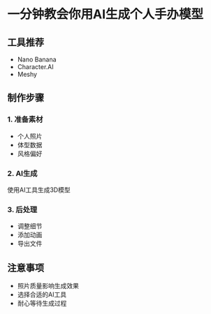 # 一分钟教会你用AI生成个人手办模型

## 工具推荐
- Nano Banana
- Character.AI
- Meshy

## 制作步骤

### 1. 准备素材
- 个人照片
- 体型数据
- 风格偏好

### 2. AI生成
使用AI工具生成3D模型

### 3. 后处理
- 调整细节
- 添加动画
- 导出文件

## 注意事项
- 照片质量影响生成效果
- 选择合适的AI工具
- 耐心等待生成过程
